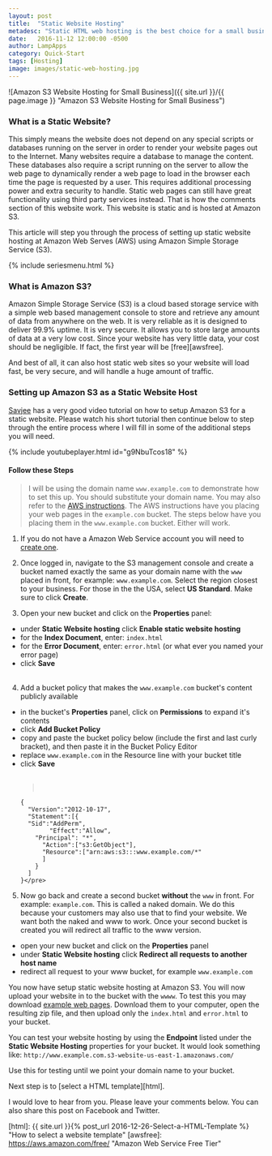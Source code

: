 ```yaml
---
layout: post
title:  "Static Website Hosting"
metadesc: "Static HTML web hosting is the best choice for a small business websites on a budget. Learn how to set one up at Amazon Web Services using S3"
date:   2016-11-12 12:00:00 -0500
author: LampApps
category: Quick-Start
tags: [Hosting]
image: images/static-web-hosting.jpg
---
```


![Amazon S3 Website Hosting for Small Business]({{ site.url }}/{{ page.image }} "Amazon S3 Website Hosting for Small Business")

### What is a Static Website?

This simply means the website does not depend on any special scripts or databases running on the server in order to render your website pages out to the Internet. Many websites require a database to manage the content. These databases also require a script running on the server to allow the web page to dynamically render a web page to load in the browser each time the page is requested by a user. This requires additional processing power and extra security to handle. Static web pages can still have great functionality using third party services instead. That is how the comments section of this website work. This website is static and is hosted at Amazon S3.

This article will step you through the process of setting up static website hosting at Amazon Web Serves (AWS) using Amazon Simple Storage Service (S3).


<!--more-->

{% include seriesmenu.html %}

### What is Amazon S3?

Amazon Simple Storage Service (S3) is a cloud based storage service with a simple web based management console to store and retrieve any amount of data from anywhere on the web. It is very reliable as it is designed to deliver 99.9% uptime. It is very secure. It allows you to store large amounts of data at a very low cost. Since your website has very little data, your cost should be negligible. If fact, the first year will be [free][awsfree].

And best of all, it can also host static web sites so your website will load fast, be very secure, and will handle a huge amount of traffic.

### Setting up Amazon S3 as a Static Website Host

[Savjee] has a very good video tutorial on how to setup Amazon S3 for a static website. Please watch his short tutorial then continue below to step through the entire process where I will fill in some of the additional steps you will need.

{% include youtubeplayer.html id="g9NbuTcos18" %}

<div class='two spacing'></div>

#### Follow these Steps

>I will be using the domain name `www.example.com` to demonstrate how to set this up. You should substitute your domain name. You may also refer to the [AWS instructions][awssetupstatic]. The AWS instructions have you placing your web pages in the  `example.com` bucket. The steps below have you placing them in the `www.example.com` bucket. Either will work.

1. If you do not have a Amazon Web Service account you will need to [create one][aws].

2. Once logged in, navigate to the S3 management console and create a bucket named exactly the same as your domain name with the `www` placed in front, for example: `www.example.com`. Select the region closest to your business. For those in the the USA, select **US Standard**. Make sure to click **Create**.

3. Open your new bucket and click on the **Properties** panel:
  * under **Static Website hosting** click **Enable static website hosting**
  * for the __Index Document__, enter: `index.html`
  * for the __Error Document__, enter: `error.html` (or what ever you named your error page)
  * click **Save**
<br /><br />
4. Add a bucket policy that makes the `www.example.com` bucket's content publicly available
  * in the bucket's **Properties** panel, click on **Permissions** to expand it's contents
  * click **Add Bucket Policy**
  * copy and paste the bucket policy below (include the first and last curly bracket), and then paste it in the Bucket Policy Editor
  * replace `www.example.com` in the Resource line with your bucket title
  * click **Save**
  <br /><br />
      ><pre>
        {
          "Version":"2012-10-17",
          "Statement":[{
          "Sid":"AddPerm",
                "Effect":"Allow",
            "Principal": "*",
              "Action":["s3:GetObject"],
              "Resource":["arn:aws:s3:::www.example.com/*"
              ]
            }
          ]
        }</pre>

5. Now go back and create a second bucket **without** the `www` in front. For example: `example.com`. This is called a naked domain. We do this because your customers may also use that to find your website. We want both the naked and www to work. Once your second bucket is created you will redirect all traffic to the www version.
* open your new bucket and click on the **Properties** panel
* under **Static Website hosting** click **Redirect all requests to another host name**
* redirect all request to your www bucket, for example `www.example.com`

You now have setup static website hosting at Amazon S3. You will now upload your website in to the bucket with the `wwww`. To test this you may download [example web pages][examplefile]. Download them to your computer, open the resulting zip file, and then upload only the `index.html` and `error.html` to your bucket.

You can test your website hosting by using the **Endpoint** listed under the **Static Website Hosting** properties for your bucket. It would look something like:
`http://www.example.com.s3-website-us-east-1.amazonaws.com/`

Use this for testing until we point your domain name to your bucket.

Next step is to [select a HTML template][html].

I would love to hear from you. Please leave your comments below. You can also share this post on Facebook and Twitter.




[Savjee]: https://www.youtube.com/channel/UCnxrdFPXJMeHru_b4Q_vTPQ "Savjee YouTube Channel"
[aws]: https://portal.aws.amazon.com/gp/aws/developer/registration/index.html "Amazon Web Service Free Tier"
[examplefile]: https://github.com/lampapps/example "LampApps on Github"
[awssetupstatic]: https://docs.aws.amazon.com/AmazonS3/latest/dev/website-hosting-custom-domain-walkthrough.html "Amazon Web Services instructions for setting up static website hosting"
[html]: {{ site.url }}{% post_url 2016-12-26-Select-a-HTML-Template %} "How to select a website template"
[awsfree]: https://aws.amazon.com/free/ "Amazon Web Service Free Tier"
